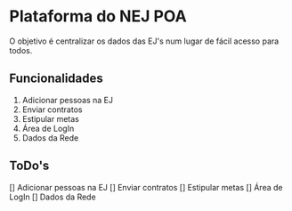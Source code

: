 # Plataforma do NEJ POA
O objetivo é centralizar os dados das EJ's num lugar de fácil acesso para todos.

## Funcionalidades
1. Adicionar pessoas na EJ
2. Enviar contratos
3. Estipular metas
4. Área de LogIn
5. Dados da Rede

## ToDo's
[] Adicionar pessoas na EJ
[] Enviar contratos
[] Estipular metas
[] Área de LogIn
[] Dados da Rede